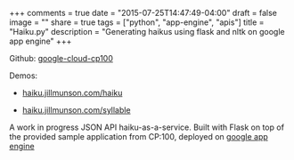 +++
comments = true
date = "2015-07-25T14:47:49-04:00"
draft = false
image = ""
share = true
tags = ["python", "app-engine", "apis"]
title = "Haiku.py"
description = "Generating haikus using flask and nltk on google app engine"
+++

Github: [google-cloud-cp100](https://github.com/Jaemu/google-cloud-cp100)


Demos: 

- [haiku.jillmunson.com/haiku](http://haiku.jillmunson.com/haiku/you)

- [haiku.jillmunson.com/syllable](http://haiku.jillmunson.com/syllable/flower)


A work in progress JSON API haiku-as-a-service.  Built with Flask on top of the provided sample application from CP:100, deployed on [google app engine](https://cloud.google.com/appengine/docs)


